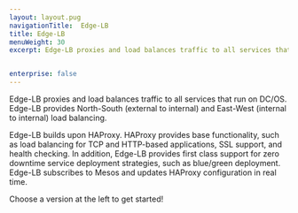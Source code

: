```yaml
---
layout: layout.pug
navigationTitle:  Edge-LB
title: Edge-LB
menuWeight: 30
excerpt: Edge-LB proxies and load balances traffic to all services that run on DC/OS. 


enterprise: false
---
```


Edge-LB proxies and load balances traffic to all services that run on DC/OS. Edge-LB provides North-South (external to internal) and East-West (internal to internal) load balancing.

Edge-LB builds upon HAProxy. HAProxy provides base functionality, such as load balancing for TCP and HTTP-based applications, SSL support, and health checking. In addition, Edge-LB provides first class support for zero downtime service deployment strategies, such as blue/green deployment. Edge-LB subscribes to Mesos and updates HAProxy configuration in real time.

Choose a version at the left to get started!

